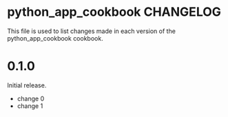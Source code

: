 # python_app_cookbook CHANGELOG

This file is used to list changes made in each version of the python_app_cookbook cookbook.

# 0.1.0

Initial release.

- change 0
- change 1


